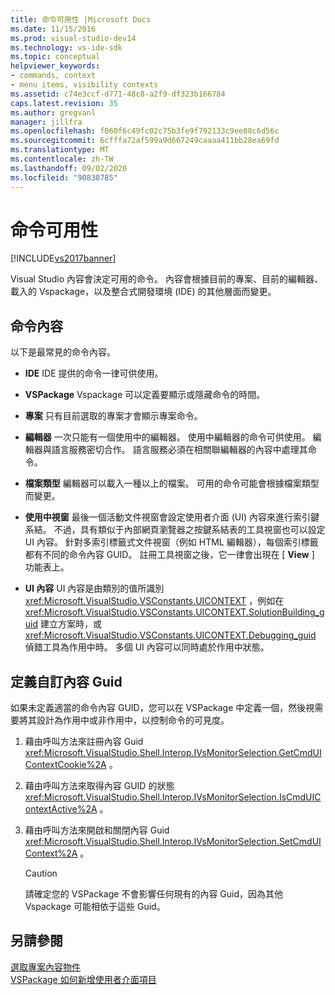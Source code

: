 ```yaml
---
title: 命令可用性 |Microsoft Docs
ms.date: 11/15/2016
ms.prod: visual-studio-dev14
ms.technology: vs-ide-sdk
ms.topic: conceptual
helpviewer_keywords:
- commands, context
- menu items, visibility contexts
ms.assetid: c74e3ccf-d771-48c8-a2f9-df323b166784
caps.latest.revision: 35
ms.author: gregvanl
manager: jillfra
ms.openlocfilehash: f060f6c49fc02c75b3fe9f792133c9ee88c6d56c
ms.sourcegitcommit: 6cfffa72af599a9d667249caaaa411bb28ea69fd
ms.translationtype: MT
ms.contentlocale: zh-TW
ms.lasthandoff: 09/02/2020
ms.locfileid: "90838785"
---
```

# <a name="command-availability"></a>命令可用性
[!INCLUDE[vs2017banner](../../includes/vs2017banner.md)]

Visual Studio 內容會決定可用的命令。 內容會根據目前的專案、目前的編輯器、載入的 Vspackage，以及整合式開發環境 (IDE) 的其他層面而變更。  
  
## <a name="command-contexts"></a>命令內容  
 以下是最常見的命令內容。  
  
- **IDE** IDE 提供的命令一律可供使用。  
  
- **VSPackage** Vspackage 可以定義要顯示或隱藏命令的時間。  
  
- **專案** 只有目前選取的專案才會顯示專案命令。  
  
- **編輯器** 一次只能有一個使用中的編輯器。 使用中編輯器的命令可供使用。 編輯器與語言服務密切合作。 語言服務必須在相關聯編輯器的內容中處理其命令。  
  
- **檔案類型** 編輯器可以載入一種以上的檔案。 可用的命令可能會根據檔案類型而變更。  
  
- **使用中視窗** 最後一個活動文件視窗會設定使用者介面 (UI) 內容來進行索引鍵系結。 不過，具有類似于內部網頁瀏覽器之按鍵系結表的工具視窗也可以設定 UI 內容。 針對多索引標籤式文件視窗（例如 HTML 編輯器），每個索引標籤都有不同的命令內容 GUID。 註冊工具視窗之後，它一律會出現在 [ **View** ] 功能表上。  
  
- **UI 內容** UI 內容是由類別的值所識別 <xref:Microsoft.VisualStudio.VSConstants.UICONTEXT> ，例如在 <xref:Microsoft.VisualStudio.VSConstants.UICONTEXT.SolutionBuilding_guid> 建立方案時，或 <xref:Microsoft.VisualStudio.VSConstants.UICONTEXT.Debugging_guid> 偵錯工具為作用中時。 多個 UI 內容可以同時處於作用中狀態。  
  
## <a name="defining-custom-context-guids"></a>定義自訂內容 Guid  
 如果未定義適當的命令內容 GUID，您可以在 VSPackage 中定義一個，然後視需要將其設計為作用中或非作用中，以控制命令的可見度。  
  
1. 藉由呼叫方法來註冊內容 Guid <xref:Microsoft.VisualStudio.Shell.Interop.IVsMonitorSelection.GetCmdUIContextCookie%2A> 。  
  
2. 藉由呼叫方法來取得內容 GUID 的狀態 <xref:Microsoft.VisualStudio.Shell.Interop.IVsMonitorSelection.IsCmdUIContextActive%2A> 。  
  
3. 藉由呼叫方法來開啟和關閉內容 Guid <xref:Microsoft.VisualStudio.Shell.Interop.IVsMonitorSelection.SetCmdUIContext%2A> 。  
  
    > [!CAUTION]
    > 請確定您的 VSPackage 不會影響任何現有的內容 Guid，因為其他 Vspackage 可能相依于這些 Guid。  
  
## <a name="see-also"></a>另請參閱  
 [選取專案內容物件](../../extensibility/internals/selection-context-objects.md)   
 [VSPackage 如何新增使用者介面項目](../../extensibility/internals/how-vspackages-add-user-interface-elements.md)
